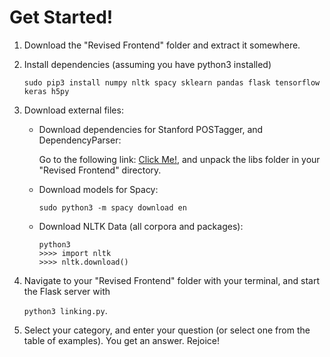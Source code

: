 # Get Started!

1. Download the "Revised Frontend" folder and extract it somewhere.

2. Install dependencies (assuming you have python3 installed)
  
    `sudo pip3 install numpy nltk spacy sklearn pandas flask tensorflow keras h5py`

3. Download external files:
   - Download dependencies for Stanford POSTagger, and DependencyParser:
   
     Go to the following link: [Click Me!](https://drive.google.com/drive/folders/1LAyDWhVjL7S6OxW-gXMJmW06YaUAohTc), and     unpack the libs folder in your "Revised Frontend" directory.
   
   - Download models for Spacy:
   
     `sudo python3 -m spacy download en`
     
   - Download NLTK Data (all corpora and packages):
   
     ```
     python3
     >>>> import nltk
     >>>> nltk.download()
     ```
4. Navigate to your "Revised Frontend" folder with your terminal, and start the Flask server with 
   
   `python3 linking.py`.
 
5. Select your category, and enter your question (or select one from the table of examples). You get an answer. Rejoice!
